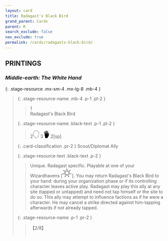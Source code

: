 ```yaml
---
layout: card
title: Radagast's Black Bird
grand_parent: Cards
parent: R
search_exclude: false
nav_exclude: true
permalink: /cards/radagasts-black-bird/
---
```


## PRINTINGS


### _Middle-earth: The White Hand_

{: .stage-resource .mx-sm-4 .mx-lg-8 .mb-4 }
> {: .stage-resource-name .mb-4 .p-1 .pl-2 }
> > <div class="card-mp">1</div>
> > <div class="card-name">Radagast's Black Bird</div>
>
> {: .stage-resource-name .black-text .p-1 .pl-2 }
> > 2![](/assets/images/mind.svg) 3![](/assets/images/di.svg) 2[sp]
>
> {: .card-classification .pr-2 }
> Scout/Diplomat Ally
>
> {: .stage-resource-text .black-text .p-2 }
> > Unique. Radagast specific. Playable at one of your Wizardhavens \[![](/assets/images/free-haven.svg)]. You may return Radagast's Black Bird to your hand: during your organization phase or if its controlling character leaves active play. Radagast may play this ally at any site (tapped or untapped) and need not tap himself or the site to do so. This ally may attempt to influence factions as if he were a character. He may cancel a strike directed against him-tapping afterwards if not already tapped. 
> 
> {: .stage-resource-name .p-1 .pr-2 }
> > <div class="card-shield">【2/8】</div>
> > <div class="card-corruption">&nbsp;</div>
